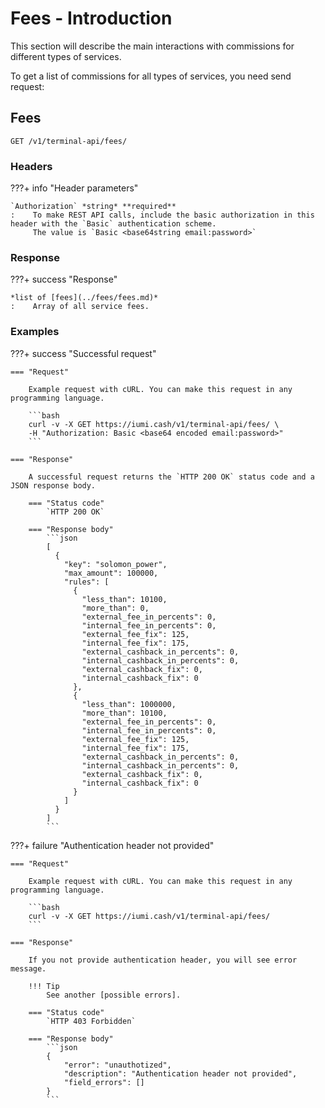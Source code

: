 # Fees - Introduction

This section will describe the main interactions with commissions for different types of services.

To get a list of commissions for all types of services, you need send request:

## Fees

`GET /v1/terminal-api/fees/`

### Headers

???+ info "Header parameters"

    `Authorization` *string* **required**
    :    To make REST API calls, include the basic authorization in this header with the `Basic` authentication scheme. 
         The value is `Basic <base64string email:password>`

### Response

???+ success "Response"

    *list of [fees](../fees/fees.md)*
    :    Array of all service fees.

### Examples

???+ success "Successful request"

    === "Request"

        Example request with cURL. You can make this request in any programming language.

        ```bash
        curl -v -X GET https://iumi.cash/v1/terminal-api/fees/ \
        -H "Authorization: Basic <base64 encoded email:password>"
        ```

    === "Response"

        A successful request returns the `HTTP 200 OK` status code and a JSON response body.

        === "Status code"
            `HTTP 200 OK`

        === "Response body"
            ```json
            [
              {
                "key": "solomon_power",
                "max_amount": 100000,
                "rules": [
                  {
                    "less_than": 10100,
                    "more_than": 0,
                    "external_fee_in_percents": 0,
                    "internal_fee_in_percents": 0,
                    "external_fee_fix": 125,
                    "internal_fee_fix": 175,
                    "external_cashback_in_percents": 0,
                    "internal_cashback_in_percents": 0,
                    "external_cashback_fix": 0,
                    "internal_cashback_fix": 0
                  },
                  {
                    "less_than": 1000000,
                    "more_than": 10100,
                    "external_fee_in_percents": 0,
                    "internal_fee_in_percents": 0,
                    "external_fee_fix": 125,
                    "internal_fee_fix": 175,
                    "external_cashback_in_percents": 0,
                    "internal_cashback_in_percents": 0,
                    "external_cashback_fix": 0,
                    "internal_cashback_fix": 0
                  }
                ]
              }
            ]
            ```

???+ failure "Authentication header not provided"

    === "Request"

        Example request with cURL. You can make this request in any programming language.

        ```bash
        curl -v -X GET https://iumi.cash/v1/terminal-api/fees/
        ```

    === "Response"

        If you not provide authentication header, you will see error message.

        !!! Tip
            See another [possible errors].

        === "Status code"
            `HTTP 403 Forbidden`

        === "Response body"
            ```json
            {
                "error": "unauthotized",
                "description": "Authentication header not provided",
                "field_errors": []
            }
            ```

[possible errors]: ../responses.md#failed-requests
